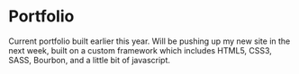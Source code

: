 # Portfolio

Current portfolio built earlier this year. Will be pushing up my new site in the next week, built on a custom framework which includes HTML5, CSS3, SASS, Bourbon, and a little bit of javascript.
